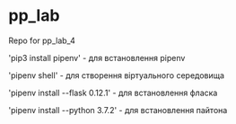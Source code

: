 # pp_lab
Repo for pp_lab_4

'pip3 install pipenv' - для встановлення pipenv

'pipenv shell' - для створення віртуального середовища 

'pipenv install --flask 0.12.1' - для встановлення фласка

'pipenv install --python 3.7.2' - для встановлення пайтона

